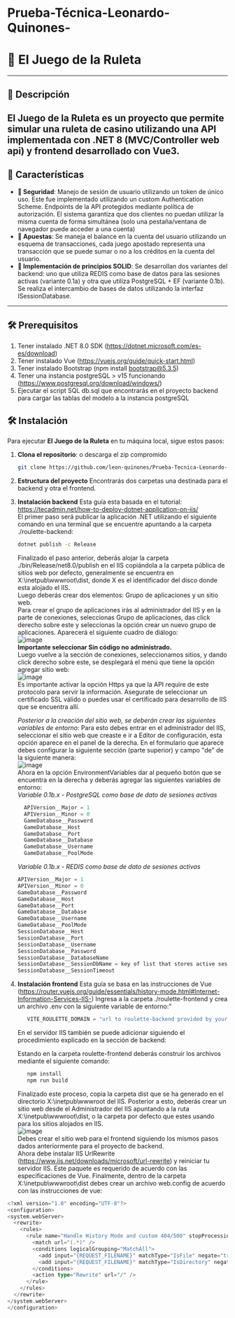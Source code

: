 # Prueba-Técnica-Leonardo-Quinones-

# 🎰 El Juego de la Ruleta

---

## 📜 Descripción

**El Juego de la Ruleta** es un proyecto que permite simular una ruleta de casino utilizando una API implementada con .NET 8 (MVC/Controller web api) y frontend desarrollado con Vue3.
---

## 🚀 Características

- **🎯 Seguridad**: Manejo de sesión de usuario utilizando un token de único uso. Este fue implementado utilizando un custom Authentication Scheme. Endpoints de la API protegidos mediante política de autorización. El sistema garantiza que dos clientes no puedan utilizar la misma cuenta de forma simultánea (solo una pestaña/ventana de navegador puede acceder a una cuenta)
- **💸 Apuestas**: Se maneja el balance en la cuenta del usuario utilizando un esquema de transacciones, cada juego apostado representa una transacción que se puede sumar o no a los créditos en la cuenta del usuario.
- **🎉 Implementación de principios SOLID**: Se desarrollan dos variantes del backend: uno que utiliza REDIS como base de datos para las sesiones activas (variante 0.1a) y otra que utiliza PostgreSQL + EF (variante 0.1b). Se realiza el intercambio de bases de datos utilizando la interfaz ISessionDatabase.

---
## 🛠️ Prerequisitos
1. Tener instalado .NET 8.0 SDK (https://dotnet.microsoft.com/es-es/download)
2. Tener instalado Vue (https://vuejs.org/guide/quick-start.html)
3. Tener instalado Bootstrap (npm install bootstrap@5.3.5)
4. Tener una instancia postgreSQL > v15 funcionando (https://www.postgresql.org/download/windows/)
5. Ejecutar el script SQL db.sql que encontrarás en el proyecto backend para cargar las tablas del modelo a la instancia postgreSQL

## 🛠️ Instalación

Para ejecutar **El Juego de la Ruleta** en tu máquina local, sigue estos pasos:

1. **Clona el repositorio**: o descarga el zip compromido
   ```bash
   git clone https://github.com/leon-quinones/Prueba-Tecnica-Leonardo-Quinones-.git
2. **Estructura del proyecto**
   Encontrarás dos carpetas una destinada para el backend y otra el frontend.
3. **Instalación backend**
   Esta guía esta basada en el tutorial: https://tecadmin.net/how-to-deploy-dotnet-application-on-iis/ \
   El primer paso será publicar la aplicación .NET utilizando el siguiente comando en una terminal que se encuentre apuntando a la carpeta ./roulette-backend:
   ```bash
   dotnet publish -c Release
   ```
   Finalizado el paso anterior, deberás alojar la carpeta ./bin/Release/net8.0/publish en el IIS copiándola a la carpeta pública de sitios web por defecto, generalmente se encuentra en X:\inetpub\wwwroot\dist, donde X es el identificador del disco donde esta alojado el IIS. \
   Luego deberás crear dos elementos: Grupo de aplicaciones y un sitio web. \
   Para crear el grupo de aplicaciones irás al administrador del IIS y en la parte de conexiones, seleccionas Grupo de aplicaciones, das click derecho sobre este y seleccionas la opción crear un nuevo grupo de aplicaciones. Aparecerá el siguiente cuadro de diálogo: \
   ![image](https://github.com/user-attachments/assets/fa600995-bb77-4ec0-80c8-20b7dfe5e3ee) \
   **Importante seleccionar Sin código no administrado.** \
   Luego vuelve a la sección de conexiones, seleccionamos sitios, y dando click derecho sobre este, se desplegará el menú que tiene la opción agregar sitio web: \
   ![image](https://github.com/user-attachments/assets/d90ec1bb-d706-4b84-ab37-b030e1af03f0) \
   Es importante activar la opción Https ya que la API require de este protocolo para servir la información. Asegurate de seleccionar un certificado SSL válido o puedes usar el certificado para desarrollo de IIS que se encuentra allí.

   _Posterior a la creación del sitio web, se deberán crear las siguientes variables de entorno_:
   Para esto debes entrar en el administrador del IIS, seleccionar el  sitio web que creaste e ir a Editor de configuración, esta opción aparece en el panel de la derecha. En el formulario que aparece debes configurar la siguiente sección (parte superior) y campo "de" de la siguiente manera: \
   ![image](https://github.com/user-attachments/assets/46acdfff-d2cb-4b50-ad88-633a695fc1ac) \
   Ahora en la opción EnvironmentVariables dar al pequeño botón que se encuentra en la derecha y deberás agregar las siguientes variables de entorno:   
   _Variable 0.1b.x - PostgreSQL como base de dato de sesiones activas_
   ```Go
     APIVersion__Major = 1 
     APIVersion__Minor = 0
     GameDatabase__Password
     GameDatabase__Host
     GameDatabase__Port
     GameDatabase__Database
     GameDatabase__Username 
     GameDatabase__PoolMode 
   ```
   _Variable 0.1b.x - REDIS como base de dato de sesiones activas_
      ```Go
     APIVersion__Major = 1 
     APIVersion__Minor = 0
     GameDatabase__Password
     GameDatabase__Host
     GameDatabase__Port
     GameDatabase__Database
     GameDatabase__Username 
     GameDatabase__PoolMode
    SessionDatabase__Host
    SessionDatabase__Port
    SessionDatabase__Username
    SessionDatabase__Password
    SessionDatabase__DatabaseName
    SessionDatabase__SessionDbName = key of list that stores active sessions hash keys
    SessionDatabase__SessionTimeout      
   ```

5. **Instalación frontend**
   Esta guía se basa en las instrucciones de Vue (https://router.vuejs.org/guide/essentials/history-mode.html#Internet-Information-Services-IIS-)
   Ingresa a la carpeta ./roulette-frontend y crea un archivo .env con la siguiente variable de entorno:"
   ```Go
      VITE_ROULETTE_DOMAIN = "url to roulette-backend provided by your IIS (i.e https://localhost:443/api/v1.0, where 1.0 is the version defined in your backend through Major and Minor variables) 
   ```
   En el servidor IIS también  se puede adicionar siguiendo el procedimiento explicado en la sección de backend:   

   Estando en la carpeta roulette-frontend deberás construir los archivos mediante el siguiente comando:
   ```bash
      npm install
      npm run build
   ```
   Finalizado este proceso, copia la carpeta dist que se ha generado en el directorio X:\inetpub\wwwroot del IIS. Posterior a esto, deberás crear un sitio web desde el Administrador del IIS apuntando a la ruta X:\inetpub\wwwroot\dist, o la carpeta por defecto que estes usando para los sitios alojados en IIS. \
   ![image](https://github.com/user-attachments/assets/97f08c7a-fcbd-48b5-a916-663de6f913ed) \
   Debes crear el sitio web para el frontend siguiendo los mismos pasos dados anteriormente para el proyecto de backend. \
   Ahora debe instalar IIS UrlRewrite (https://www.iis.net/downloads/microsoft/url-rewrite) y reiniciar tu servidor IIS. Este paquete es requerido de acuerdo con las especificaciones de Vue.
   Finalmente, dentro de la carpeta X:\inetpub\wwwroot\dist debes crear un archivo web.config de acuerdo con las instrucciones de vue:
  ```Go
  <?xml version="1.0" encoding="UTF-8"?>
<configuration>
  <system.webServer>
    <rewrite>
      <rules>
        <rule name="Handle History Mode and custom 404/500" stopProcessing="true">
          <match url="(.*)" />
          <conditions logicalGrouping="MatchAll">
            <add input="{REQUEST_FILENAME}" matchType="IsFile" negate="true" />
            <add input="{REQUEST_FILENAME}" matchType="IsDirectory" negate="true" />
          </conditions>
          <action type="Rewrite" url="/" />
        </rule>
      </rules>
    </rewrite>
  </system.webServer>
</configuration>
  ```
